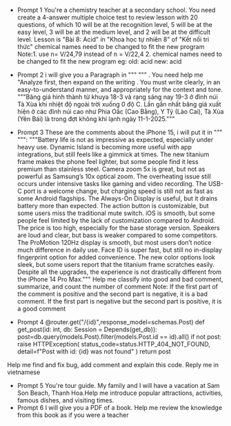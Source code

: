 - Prompt 1
You're a chemistry teacher at a secondary school. You need create a 4-answer multiple choice test to review lesson with 20 questions, of which 10 will be at the recognition level, 5 will be at the easy level, 3 will be at the medium level, and 2 will be at the difficult level. 
Lesson is "Bài 8: Acid" in "Khoa học tự nhiên 8" of "Kết nối tri thức"
chemical names need to be changed to fit the new program
Note:1. use n= V/24,79 instead of n = V/22,4
     2. chemical names need to be changed to fit the new program
        eg: old: acid
        new: acid
    
- Prompt 2
i will give you a Paragraph  in """ """ . You need help me "Analyze first, then expand on the writing . You must write clearly, in an easy-to-understand manner, and appropriately for the context and tone.
"""Băng giá hình thành từ khuya 18-3 và rạng sáng nay 19-3 ở đỉnh núi Tà Xùa khi nhiệt độ ngoài trời xuống 0 độ C. Lần gần nhất băng giá xuất hiện ở các đỉnh núi cao như Phia Oắc (Cao Bằng), Y Tý (Lào Cai), Tà Xùa (Yên Bái) là trong đợt không khí lạnh ngày 11-1-2025."""
- Prompt 3
These are the comments about the iPhone 15, i will put it in """ """: 
"""Battery life is not as impressive as expected, especially under heavy use. Dynamic Island is becoming more useful with app integrations, but still feels like a gimmick at times. The new titanium frame makes the phone feel lighter, but some people find it less premium than stainless steel. Camera zoom 5x is great, but not as powerful as Samsung’s 10x optical zoom. The overheating issue still occurs under intensive tasks like gaming and video recording. The USB-C port is a welcome change, but charging speed is still not as fast as some Android flagships. The Always-On Display is useful, but it drains battery more than expected. The action button is customizable, but some users miss the traditional mute switch. iOS is smooth, but some people feel limited by the lack of customization compared to Android. The price is too high, especially for the base storage version. Speakers are loud and clear, but bass is weaker compared to some competitors. The ProMotion 120Hz display is smooth, but most users don’t notice much difference in daily use. Face ID is super fast, but still no in-display fingerprint option for added convenience. The new color options look sleek, but some users report that the titanium frame scratches easily. Despite all the upgrades, the experience is not drastically different from the iPhone 14 Pro Max.""" 
Help me classify into good and bad comment, summarize, and count the number of comment 
Note: If the first part of the comment is positive and the second part is negative, it is a bad comment. If the first part is negative but the second part is positive, it is a good comment
- Prompt 4
@router.get("/{id}",response_model=schemas.Post)
def get_post(id: int, db: Session = Depends(get_db)):  
    post=db.query(models.Post).filter(models.Post.id == id).all() 
    if not post:
        raise HTTPException(
            status_code=status.HTTP_404_NOT_FOUND,
            detail=f"Post with id: {id} was not found"
        )
    return post

Help me find and fix bug, add comment and explain this code. Reply me in vietnamese
- Prompt 5
You're tour guide. My family and I will have a vacation at Sam Son Beach, Thanh Hoa.Help me introduce popular attractions, activities, famous dishes, and visiting times.
- Prompt 6
I will give you a PDF of a book. Help me review the knowledge from this book as if you were a teacher